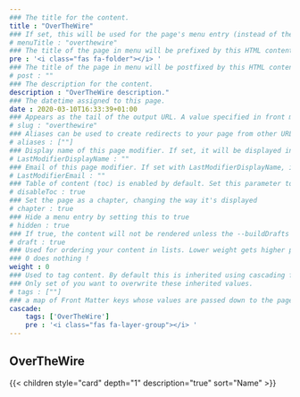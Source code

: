 ```yaml
---
### The title for the content.
title : "OverTheWire"
### If set, this will be used for the page's menu entry (instead of the `title` attribute)
# menuTitle : "overthewire"
### The title of the page in menu will be prefixed by this HTML content
pre : '<i class="fas fa-folder"></i> '
### The title of the page in menu will be postfixed by this HTML content
# post : ""
### The description for the content.
description : "OverTheWire description."
### The datetime assigned to this page.
date : 2020-03-10T16:33:39+01:00
### Appears as the tail of the output URL. A value specified in front matter will override the segment of the URL based on the filename.
# slug : "overthewire"
### Aliases can be used to create redirects to your page from other URLs.
# aliases : [""]
### Display name of this page modifier. If set, it will be displayed in the footer.
# LastModifierDisplayName : ""
### Email of this page modifier. If set with LastModifierDisplayName, it will be displayed in the footer
# LastModifierEmail : ""
### Table of content (toc) is enabled by default. Set this parameter to true to disable it.
# disableToc : true
### Set the page as a chapter, changing the way it's displayed
# chapter : true
### Hide a menu entry by setting this to true
# hidden : true
### If true, the content will not be rendered unless the --buildDrafts flag is passed to the hugo command.
# draft : true
### Used for ordering your content in lists. Lower weight gets higher precedence. So content with lower weight will come first.
### 0 does nothing !
weight : 0
### Used to tag content. By default this is inherited using cascading from _index.md files
### Only set of you want to overwrite these inherited values.
# tags : [""]
### a map of Front Matter keys whose values are passed down to the page’s descendants unless overwritten by self or a closer ancestor’s cascade. 
cascade:
    tags: ['OverTheWire']
    pre : '<i class="fas fa-layer-group"></i> '
---
```


## OverTheWire

{{< children style="card" depth="1" description="true" sort="Name" >}}
